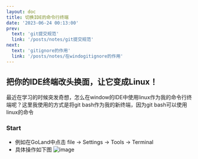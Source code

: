 ```yaml
---
layout: doc
title: 切换IDE的命令行终端
date: '2023-06-24 00:13:00'
prev: 
  text: 'git提交规范'
  link: '/posts/notes/git提交规范'
next:
  text: 'gitignore的作用'
  link: '/posts/notes/在windogitignore的作用'
---
```


## 把你的IDE终端改头换面，让它变成Linux！
最近在学习的时候突发奇想，怎么在window的IDE中使用linux作为我的命令行终端呢？这里我使用的方式是将git bash作为我的新终端，因为git bash可以使用linux的命令

### Start
- 例如在GoLand中点击 file -> Settings -> Tools -> Terminal
- 具体操作如下图
![image](https://github.com/Ddkkkk11/jwt-api/assets/85545304/246e4d6b-ece5-43a2-8bee-4d9a512a6ffa)

